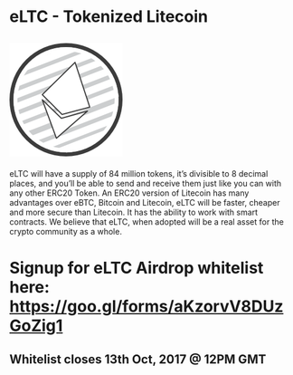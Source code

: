 # eLTC - Tokenized Litecoin

  ![TOKENS](https://raw.githubusercontent.com/Steake/eLTC/master/eLTC.png)
---
eLTC will have a supply of 84 million tokens, it’s divisible to 8 decimal places, and you’ll be able to send and receive them just like you can with any other ERC20 Token. An ERC20 version of Litecoin has many advantages over eBTC, Bitcoin and Litecoin, eLTC will be faster, cheaper and more secure than Litecoin. It has the ability to work with smart contracts. We believe that eLTC, when adopted will be a real asset for the crypto community as a whole.


# Signup for eLTC Airdrop whitelist here: https://goo.gl/forms/aKzorvV8DUzGoZig1
## Whitelist closes 13th Oct, 2017 @ 12PM GMT




